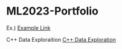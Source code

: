 # ML2023-Portfolio
<body>
Ex.)
<a href="https://en.wikipedia.org/wiki/Trollface">Example Link</a>

C++ Data Exploraition
<a href="https://github.com/rMelendez2112/ML2023-Portfolio/blob/cc74b5604036f3012aff03119df11a1c7202c95c/C++%20Data%20Exploration.pdf">
C++ Data Exploration</a>




</body>


<a href=""> </a>
